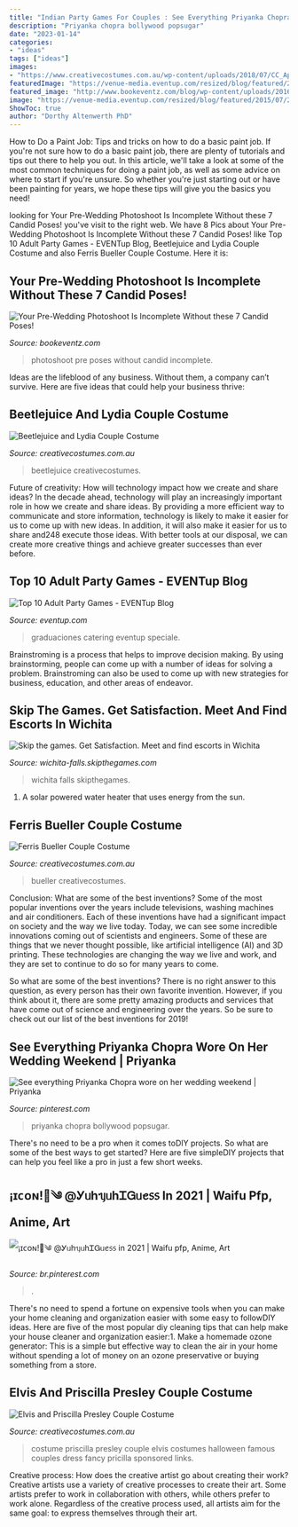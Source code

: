 ```yaml
---
title: "Indian Party Games For Couples : See Everything Priyanka Chopra Wore On Her Wedding Weekend"
description: "Priyanka chopra bollywood popsugar"
date: "2023-01-14"
categories:
- "ideas"
tags: ["ideas"]
images:
- "https://www.creativecostumes.com.au/wp-content/uploads/2018/07/CC_April_18_037-768x1024.jpg"
featuredImage: "https://venue-media.eventup.com/resized/blog/featured/2015/07/23/top-10-adult-party-games_2.960x960.jpeg"
featured_image: "http://www.bookeventz.com/blog/wp-content/uploads/2016/05/x35.jpg.pagespeed.ic.PXhbKqgPzq.jpg"
image: "https://venue-media.eventup.com/resized/blog/featured/2015/07/23/top-10-adult-party-games_2.960x960.jpeg"
ShowToc: true
author: "Dorthy Altenwerth PhD"
---
```



How to Do a Paint Job: Tips and tricks on how to do a basic paint job.
If you're not sure how to do a basic paint job, there are plenty of tutorials and tips out there to help you out. In this article, we'll take a look at some of the most common techniques for doing a paint job, as well as some advice on where to start if you're unsure. So whether you're just starting out or have been painting for years, we hope these tips will give you the basics you need!

	

		
looking for Your Pre-Wedding Photoshoot Is Incomplete Without these 7 Candid Poses! you've visit to the right web. We have 8 Pics about Your Pre-Wedding Photoshoot Is Incomplete Without these 7 Candid Poses! like Top 10 Adult Party Games - EVENTup Blog, Beetlejuice and Lydia Couple Costume and also Ferris Bueller Couple Costume. Here it is:
		
    
## Your Pre-Wedding Photoshoot Is Incomplete Without These 7 Candid Poses!

<img loading=lazy src="http://www.bookeventz.com/blog/wp-content/uploads/2016/05/x35.jpg.pagespeed.ic.PXhbKqgPzq.jpg" onerror="this.onerror=null;this.src='https://tse4.mm.bing.net/th?id=OIP.8rxypjC_6rjlt318oqWtqQHaLG&amp;pid=15.1';" alt="Your Pre-Wedding Photoshoot Is Incomplete Without these 7 Candid Poses!">

_Source: bookeventz.com_

>photoshoot pre poses without candid incomplete. 

	

Ideas are the lifeblood of any business. Without them, a company can’t survive. Here are five ideas that could help your business thrive:

    
## Beetlejuice And Lydia Couple Costume

<img loading=lazy src="https://www.creativecostumes.com.au/wp-content/uploads/2017/03/beetlejuice-couple-510x680.jpg" onerror="this.onerror=null;this.src='https://tse1.mm.bing.net/th?id=OIP.WbdbQAsKjAF05hFJUvNJXwHaJ4&amp;pid=15.1';" alt="Beetlejuice and Lydia Couple Costume">

_Source: creativecostumes.com.au_

>beetlejuice creativecostumes. 

	

Future of creativity: How will technology impact how we create and share ideas?
In the decade ahead, technology will play an increasingly important role in how we create and share ideas. By providing a more efficient way to communicate and store information, technology is likely to make it easier for us to come up with new ideas. In addition, it will also make it easier for us to share and248
execute those ideas. With better tools at our disposal, we can create more creative things and achieve greater successes than ever before.

    
## Top 10 Adult Party Games - EVENTup Blog

<img loading=lazy src="https://venue-media.eventup.com/resized/blog/featured/2015/07/23/top-10-adult-party-games_2.960x960.jpeg" onerror="this.onerror=null;this.src='https://tse4.mm.bing.net/th?id=OIP.Yy0RqAXB_sKDSXYcAleglQHaHa&amp;pid=15.1';" alt="Top 10 Adult Party Games - EVENTup Blog">

_Source: eventup.com_

>graduaciones catering eventup speciale. 

	

Brainstroming is a process that helps to improve decision making. By using brainstorming, people can come up with a number of ideas for solving a problem. Brainstroming can also be used to come up with new strategies for business, education, and other areas of endeavor.

    
## Skip The Games. Get Satisfaction. Meet And Find Escorts In Wichita

<img loading=lazy src="https://skipthegames.com/img/005/NjY4OTEwZDM3MTE2N2E4NzBlZTllNjM5NDMwNjIzODEyMzVkZA.jpg" onerror="this.onerror=null;this.src='https://tse4.mm.bing.net/th?id=OIP.x-vpZWcOFniFEeGFrORbwQHaJ4&amp;pid=15.1';" alt="Skip the games. Get Satisfaction. Meet and find escorts in Wichita">

_Source: wichita-falls.skipthegames.com_

>wichita falls skipthegames. 

	

1. A solar powered water heater that uses energy from the sun.

    
## Ferris Bueller Couple Costume

<img loading=lazy src="https://www.creativecostumes.com.au/wp-content/uploads/2018/07/CC_April_18_037-768x1024.jpg" onerror="this.onerror=null;this.src='https://tse4.mm.bing.net/th?id=OIP.DMAm-1rpkAKZgEn5iSZ2SwHaJ4&amp;pid=15.1';" alt="Ferris Bueller Couple Costume">

_Source: creativecostumes.com.au_

>bueller creativecostumes. 

	

Conclusion: What are some of the best inventions?
Some of the most popular inventions over the years include televisions, washing machines and air conditioners. Each of these inventions have had a significant impact on society and the way we live today. 
Today, we can see some incredible innovations coming out of scientists and engineers. Some of these are things that we never thought possible, like artificial intelligence (AI) and 3D printing. These technologies are changing the way we live and work, and they are set to continue to do so for many years to come. 

So what are some of the best inventions? There is no right answer to this question, as every person has their own favorite invention. However, if you think about it, there are some pretty amazing products and services that have come out of science and engineering over the years. So be sure to check out our list of the best inventions for 2019!

    
## See Everything Priyanka Chopra Wore On Her Wedding Weekend | Priyanka

<img loading=lazy src="https://i.pinimg.com/736x/5f/b4/05/5fb405323b75259aa99e87028cce32f1.jpg" onerror="this.onerror=null;this.src='https://tse2.mm.bing.net/th?id=OIP.k4NffTYQXoDMVg6DgaewxwHaLH&amp;pid=15.1';" alt="See everything Priyanka Chopra wore on her wedding weekend | Priyanka">

_Source: pinterest.com_

>priyanka chopra bollywood popsugar. 

	

There's no need to be a pro when it comes toDIY projects. So what are some of the best ways to get started? Here are five simpleDIY projects that can help you feel like a pro in just a few short weeks.

    
## ¡ɪᴄᴏɴ!🎪༄ @ᎩᥙhᥡᥙhᏆᏀᥙꫀ᥉᥉ In 2021 | Waifu Pfp, Anime, Art

<img loading=lazy src="https://i.pinimg.com/736x/89/a1/e9/89a1e96d72668c71ebbb50950f23adc6.jpg" onerror="this.onerror=null;this.src='https://tse2.mm.bing.net/th?id=OIP._tBD9UtWEe0miXjTO8x-pQHaHa&amp;pid=15.1';" alt="¡ɪᴄᴏɴ!🎪༄ @ᎩᥙhᥡᥙhᏆᏀᥙꫀ᥉᥉ in 2021 | Waifu pfp, Anime, Art">

_Source: br.pinterest.com_

>. 

	

There's no need to spend a fortune on expensive tools when you can make your home cleaning and organization easier with some easy to followDIY ideas. Here are five of the most popular diy cleaning tips that can help make your house cleaner and organization easier:1. Make a homemade ozone generator: This is a simple but effective way to clean the air in your home without spending a lot of money on an ozone preservative or buying something from a store.

    
## Elvis And Priscilla Presley Couple Costume

<img loading=lazy src="https://www.creativecostumes.com.au/wp-content/uploads/2017/03/elvis-couple-510x680.jpg" onerror="this.onerror=null;this.src='https://tse1.mm.bing.net/th?id=OIP.xnfa0EzDFF-_2ruhGAC-jAHaJ4&amp;pid=15.1';" alt="Elvis and Priscilla Presley Couple Costume">

_Source: creativecostumes.com.au_

>costume priscilla presley couple elvis costumes halloween famous couples dress fancy pricilla sponsored links. 

	

Creative process: How does the creative artist go about creating their work?
Creative artists use a variety of creative processes to create their art. Some artists prefer to work in collaboration with others, while others prefer to work alone. Regardless of the creative process used, all artists aim for the same goal: to express themselves through their art.

